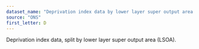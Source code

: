 ```yaml
---
dataset_name: "Deprivation index data by lower layer super output area (LSOA)"
source: "ONS"
first_letter: D
---
```

Deprivation index data, split by lower layer super output area (LSOA).